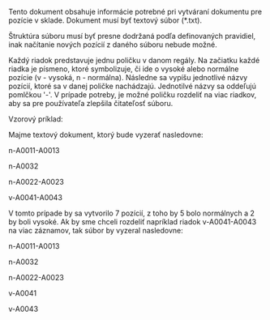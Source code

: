 Tento dokument obsahuje informácie potrebné pri vytváraní dokumentu pre pozície v sklade.
Dokument musí byť textový súbor (*.txt).

Štruktúra súboru musí byť presne dodržaná podľa definovaných pravidiel, inak načítanie nových pozícií z daného súboru nebude možné.



Každý riadok predstavuje jednu poličku v danom regály. Na začiatku každé riadka je písmeno, ktoré symbolizuje, 
či ide o vysoké alebo normálne pozície (v - vysoká, n - normálna).
Následne sa vypíšu jednotlivé názvy pozícií, ktoré sa v danej poličke nachádzajú.
Jednotilvé názvy sa oddeľujú pomlčkou '-'.
V prípade potreby, je možné poličku rozdeliť na viac riadkov, aby sa pre používateľa zlepšila čitateľosť súboru.

Vzorový príklad:

Majme textový dokument, ktorý bude vyzerať nasledovne:

n-A0011-A0013

n-A0032

n-A0022-A0023

v-A0041-A0043

V tomto prípade by sa vytvorilo 7 pozícií, z toho by 5 bolo normálnych a 2 by boli vysoké.
Ak by sme chceli rozdeliť napríklad riadok v-A0041-A0043 na viac záznamov, tak súbor by vyzeral nasledovne:

n-A0011-A0013

n-A0032

n-A0022-A0023

v-A0041

v-A0043


